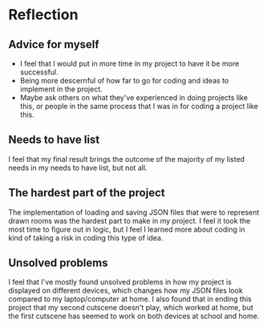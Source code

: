 # Reflection
## Advice for myself
- I feel that I would put in more time in my project to have it be more successful.
- Being more descernful of how far to go for coding and ideas to implement in the project.
- Maybe ask others on what they've experienced in doing projects like this, or people in the same process that I was in for coding a project like this.

## Needs to have list
I feel that my final result brings the outcome of the majority of my listed needs in my needs to have list, but not all.

## The hardest part of the project
The implementation of loading and saving JSON files that were to represent drawn rooms was the hardest part to make in my project. I feel it took the most time to figure out in logic, but I feel I learned more about coding in kind of taking a risk in coding this type of idea.

## Unsolved problems
I feel that I've mostly found unsolved problems in how my project is displayed on different devices, which changes how my JSON files look compared to my laptop/computer at home. I also found that in ending this project that my second cutscene doesn't play, which worked at home, but the first cutscene has seemed to work on both devices at school and home.